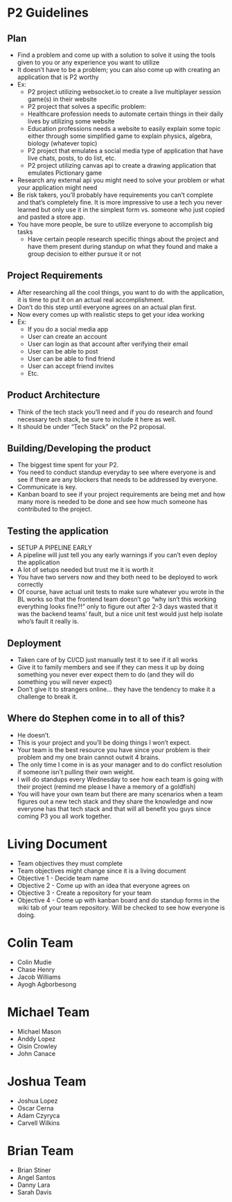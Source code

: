 # P2 Guidelines
## Plan
* Find a problem and come up with a solution to solve it using the tools given to you or any experience you want to utilize
* It doesn’t have to be a problem; you can also come up with creating an application that is P2 worthy
* Ex: 
   * P2 project utilizing websocket.io to create a live multiplayer session game(s) in their website
   * P2 project that solves a specific problem:
   * Healthcare profession needs to automate certain things in their daily lives by utilizing some website
   * Education professions needs a website to easily explain some topic either through some simplified game to explain physics, algebra, biology (whatever topic)
   * P2 project that emulates a social media type of application that have live chats, posts, to do list, etc.
   * P2 project utilizing canvas api to create a drawing application that emulates Pictionary game
* Research any external api you might need to solve your problem or what your application might need
* Be risk takers, you’ll probably have requirements you can’t complete and that’s completely fine. It is more impressive to use a tech you never learned but only use it in the simplest form vs. someone who just copied and pasted a store app. 
* You have more people, be sure to utilize everyone to accomplish big tasks
   * Have certain people research specific things about the project and have them present during standup on what they found and make a group decision to either pursue it or not

## Project Requirements
* After researching all the cool things, you want to do with the application, it is time to put it on an actual real accomplishment.
* Don’t do this step until everyone agrees on an actual plan first.
* Now every comes up with realistic steps to get your idea working
* Ex:
   * If you do a social media app
   * User can create an account
   * User can login as that account after verifying their email
   * User can be able to post
   * User can be able to find friend
   * User can accept friend invites
   * Etc.

## Product Architecture
* Think of the tech stack you’ll need and if you do research and found necessary tech stack, be sure to include it here as well.
* It should be under “Tech Stack” on the P2 proposal.

## Building/Developing the product
* The biggest time spent for your P2.
* You need to conduct standup everyday to see where everyone is and see if there are any blockers that needs to be addressed by everyone.
* Communicate is key.
* Kanban board to see if your project requirements are being met and how many more is needed to be done and see how much someone has contributed to the project.

## Testing the application
* SETUP A PIPELINE EARLY
* A pipeline will just tell you any early warnings if you can’t even deploy the application
* A lot of setups needed but trust me it is worth it
* You have two servers now and they both need to be deployed to work correctly
* Of course, have actual unit tests to make sure whatever you wrote in the BL works so that the frontend team doesn’t go “why isn’t this working everything looks fine?!” only to figure out after 2-3 days wasted that it was the backend teams’ fault, but a nice unit test would just help isolate who’s fault it really is.

## Deployment
* Taken care of by CI/CD just manually test it to see if it all works
* Give it to family members and see if they can mess it up by doing something you never ever expect them to do (and they will do something you will never expect)
* Don’t give it to strangers online… they have the tendency to make it a challenge to break it. 

## Where do Stephen come in to all of this?
* He doesn’t.
* This is your project and you’ll be doing things I won’t expect. 
* Your team is the best resource you have since your problem is their problem and my one brain cannot outwit 4 brains. 
* The only time I come in is as your manager and to do conflict resolution if someone isn’t pulling their own weight. 
* I will do standups every Wednesday to see how each team is going with their project (remind me please I have a memory of a goldfish)
* You will have your own team but there are many scenarios when a team figures out a new tech stack and they share the knowledge and now everyone has that tech stack and that will all benefit you guys since coming P3 you all work together. 

# Living Document
* Team objectives they must complete
* Team objectives might change since it is a living document
* Objective 1 - Decide team name
* Objective 2 - Come up with an idea that everyone agrees on
* Objective 3 - Create a repository for your team
* Objective 4 - Come up with kanban board and do standup forms in the wiki tab of your team repository. Will be checked to see how everyone is doing.


#  Colin Team
* Colin Mudie
* Chase Henry
* Jacob Williams
* Ayogh Agborbesong

# Michael Team 
* Michael Mason
* Anddy Lopez
* Oisin Crowley
* John Canace

# Joshua Team
* Joshua Lopez
* Oscar Cerna
* Adam Czyryca
* Carvell Wilkins

# Brian Team
* Brian Stiner
* Angel Santos
* Danny Lara
* Sarah Davis
